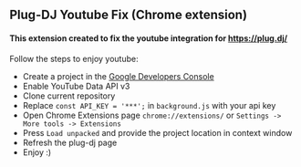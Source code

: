 ## Plug-DJ Youtube Fix (Chrome extension)
#### This extension created to fix the youtube integration for https://plug.dj/

Follow the steps to enjoy youtube: 
* Create a project in the [Google Developers Console](https://console.developers.google.com/)
* Enable YouTube Data API v3
* Clone current repository
* Replace `const API_KEY = '***';` in `background.js` with your api key
* Open Chrome Extensions page `chrome://extensions/` or `Settings -> More tools -> Extensions`
* Press `Load unpacked` and provide the project location in context window
* Refresh the plug-dj page
* Enjoy :) 
